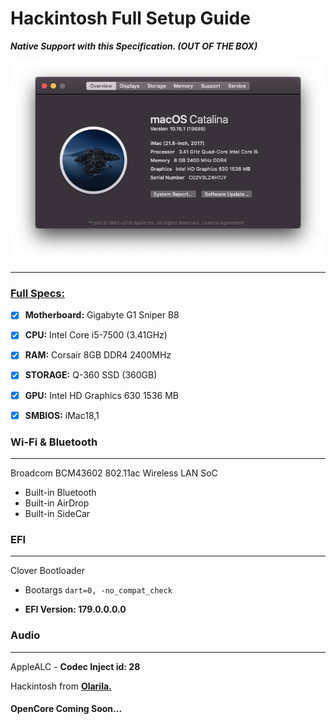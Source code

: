 # Hackintosh Full Setup Guide

***Native Support with this Specification.​ (OUT OF THE BOX)***

<img src="img/catalina10.15.1.png" alt="catalina 10.15.1"  />

---

### <u>Full Specs:</u>

- [x] **Motherboard:** Gigabyte G1 Sniper B8
- [x] **CPU:** Intel Core i5-7500 (3.41GHz)
- [x] **RAM:** Corsair 8GB DDR4 2400MHz
- [x] **STORAGE:** Q-360 SSD (360GB)
- [x] **GPU:**  Intel HD Graphics 630 1536 MB
- [x] **SMBIOS:** iMac18,1



### Wi-Fi & Bluetooth

------

Broadcom BCM43602 802.11ac Wireless LAN SoC

+ Built-in Bluetooth
+ Built-in AirDrop
+ Built-in SideCar



### EFI

----

Clover Bootloader

- Bootargs `dart=0, -no_compat_check`

- **EFI Version: 179.0.0.0.0**



### Audio

---

AppleALC - **Codec Inject id: 28**



Hackintosh from **[Olarila.](https://olarila.com/)** 



#### OpenCore Coming Soon...